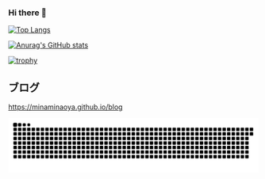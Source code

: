  ### Hi there 👋

[![Top Langs](https://github-readme-stats.vercel.app/api/top-langs/?username=MinamiNaoya&layout=compact&hide=Roff,CMake,Makefile,jupyter%20notebook)](https://github.com/anuraghazra/github-readme-stats)

[![Anurag's GitHub stats](https://github-readme-stats.vercel.app/api?username=MinamiNaoya&count_private=true&show_icons=true)](https://github.com/anuraghazra/github-readme-stats)


[![trophy](https://github-profile-trophy.vercel.app/?username=MinamiNaoya)](https://github.com/ryo-ma/github-profile-trophy)



## ブログ
https://minaminaoya.github.io/blog

<picture>
 <sorce media="(prefers-color-scheme: dark)" srcset="https://raw.githubusercontent.com/MinamiNaoya/MinamiNaoya/output/github-contribution-grid-snake-dark.svg"></sorce>
 <sorce media="(prefers-color-scheme: light)" srcset="https://raw.githubusercontent.com/MinamiNaoya/MinamiNaoya/output/github-contribution-grid-snake.svg"></sorce>
 <img alt="githun contribution grid snake animation" src="https://raw.githubusercontent.com/MinamiNaoya/MinamiNaoya/output/github-contribution-grid-snake.svg">
</picture>

